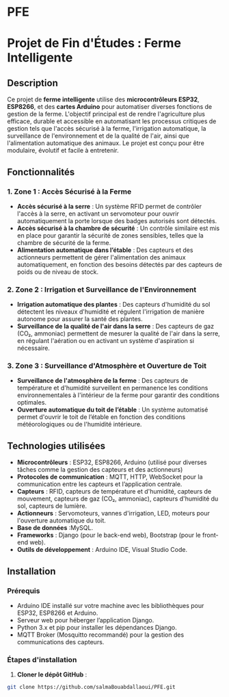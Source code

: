 # PFE
# Projet de Fin d'Études : Ferme Intelligente

## Description

Ce projet de **ferme intelligente** utilise des **microcontrôleurs ESP32**, **ESP8266**, et des **cartes Arduino** pour automatiser diverses fonctions de gestion de la ferme. L'objectif principal est de rendre l'agriculture plus efficace, durable et accessible en automatisant les processus critiques de gestion tels que l'accès sécurisé à la ferme, l'irrigation automatique, la surveillance de l'environnement et de la qualité de l'air, ainsi que l'alimentation automatique des animaux. Le projet est conçu pour être modulaire, évolutif et facile à entretenir.

## Fonctionnalités

### 1. Zone 1 : Accès Sécurisé à la Ferme
- **Accès sécurisé à la serre** : Un système RFID permet de contrôler l'accès à la serre, en activant un servomoteur pour ouvrir automatiquement la porte lorsque des badges autorisés sont détectés.
- **Accès sécurisé à la chambre de sécurité** : Un contrôle similaire est mis en place pour garantir la sécurité de zones sensibles, telles que la chambre de sécurité de la ferme.
- **Alimentation automatique dans l’étable** : Des capteurs et des actionneurs permettent de gérer l'alimentation des animaux automatiquement, en fonction des besoins détectés par des capteurs de poids ou de niveau de stock.

### 2. Zone 2 : Irrigation et Surveillance de l'Environnement
- **Irrigation automatique des plantes** : Des capteurs d'humidité du sol détectent les niveaux d'humidité et régulent l'irrigation de manière autonome pour assurer la santé des plantes.
- **Surveillance de la qualité de l'air dans la serre** : Des capteurs de gaz (CO₂, ammoniac) permettent de mesurer la qualité de l'air dans la serre, en régulant l'aération ou en activant un système d'aspiration si nécessaire.

### 3. Zone 3 : Surveillance d'Atmosphère et Ouverture de Toit
- **Surveillance de l'atmosphère de la ferme** : Des capteurs de température et d'humidité surveillent en permanence les conditions environnementales à l'intérieur de la ferme pour garantir des conditions optimales.
- **Ouverture automatique du toit de l’étable** : Un système automatisé permet d'ouvrir le toit de l’étable en fonction des conditions météorologiques ou de l'humidité intérieure.

## Technologies utilisées

- **Microcontrôleurs** : ESP32, ESP8266, Arduino (utilisé pour diverses tâches comme la gestion des capteurs et des actionneurs)
- **Protocoles de communication** : MQTT, HTTP, WebSocket pour la communication entre les capteurs et l’application centrale.
- **Capteurs** : RFID, capteurs de température et d'humidité, capteurs de mouvement, capteurs de gaz (CO₂, ammoniac), capteurs d'humidité du sol, capteurs de lumière.
- **Actionneurs** : Servomoteurs, vannes d'irrigation, LED, moteurs pour l'ouverture automatique du toit.
- **Base de données** :MySQL.
- **Frameworks** : Django (pour le back-end web), Bootstrap (pour le front-end web).
- **Outils de développement** : Arduino IDE, Visual Studio Code.

## Installation

### Prérequis

- Arduino IDE installé sur votre machine avec les bibliothèques pour ESP32, ESP8266 et Arduino.
- Serveur web pour héberger l’application Django.
- Python 3.x et pip pour installer les dépendances Django.
- MQTT Broker (Mosquitto recommandé) pour la gestion des communications des capteurs.

### Étapes d'installation

1. **Cloner le dépôt GitHub** :

```bash
git clone https://github.com/salmaBouabdallaoui/PFE.git


